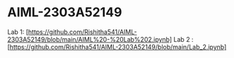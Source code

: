 # AIML-2303A52149
Lab 1: [https://github.com/Rishitha541/AIML-2303A52149/blob/main/AIML%20-%20Lab%202.ipynb]
Lab 2 : [https://github.com/Rishitha541/AIML-2303A52149/blob/main/Lab_2.ipynb]
